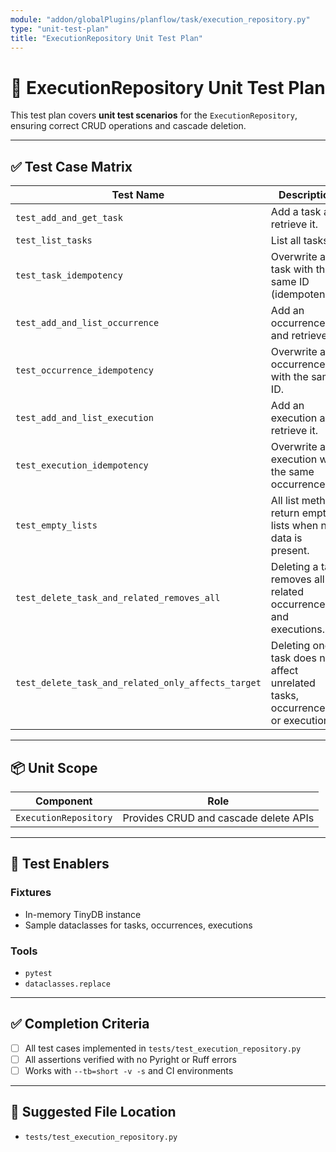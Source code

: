 ```yaml
---
module: "addon/globalPlugins/planflow/task/execution_repository.py"
type: "unit-test-plan"
title: "ExecutionRepository Unit Test Plan"
---
```


# 🧪 ExecutionRepository Unit Test Plan

This test plan covers **unit test scenarios** for the `ExecutionRepository`, ensuring correct CRUD operations and cascade deletion.

---

## ✅ Test Case Matrix

| Test Name | Description |
|-----------|-------------|
| `test_add_and_get_task` | Add a task and retrieve it. |
| `test_list_tasks` | List all tasks. |
| `test_task_idempotency` | Overwrite a task with the same ID (idempotency). |
| `test_add_and_list_occurrence` | Add an occurrence and retrieve it. |
| `test_occurrence_idempotency` | Overwrite an occurrence with the same ID. |
| `test_add_and_list_execution` | Add an execution and retrieve it. |
| `test_execution_idempotency` | Overwrite an execution with the same occurrence ID. |
| `test_empty_lists` | All list methods return empty lists when no data is present. |
| `test_delete_task_and_related_removes_all` | Deleting a task removes all related occurrences and executions. |
| `test_delete_task_and_related_only_affects_target` | Deleting one task does not affect unrelated tasks, occurrences, or executions. |

---

## 📦 Unit Scope

| Component             | Role                                      |
|----------------------|--------------------------------------------|
| `ExecutionRepository`| Provides CRUD and cascade delete APIs      |

---

## 🧪 Test Enablers

### Fixtures
- In-memory TinyDB instance
- Sample dataclasses for tasks, occurrences, executions

### Tools
- `pytest`
- `dataclasses.replace`

---

## ✅ Completion Criteria

- [ ] All test cases implemented in `tests/test_execution_repository.py`
- [ ] All assertions verified with no Pyright or Ruff errors
- [ ] Works with `--tb=short -v -s` and CI environments

---

## 📂 Suggested File Location

- `tests/test_execution_repository.py`
